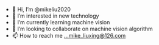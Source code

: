 - 👋 Hi, I’m @mikeliu2020
- 👀 I’m interested in new technology
- 🌱 I’m currently learning machine vision
- 💞️ I’m looking to collaborate on machine vision algorithm
- 📫 How to reach me ...mike_liuxing@126.com
<!---
mikeliu2020/mikeliu2020 is a ✨ special ✨ repository because its `README.md` (this file) appears on your GitHub profile.
You can click the Preview link to take a look at your changes.
--->
